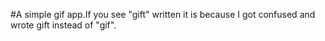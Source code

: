 #A simple gif app.If you see "gift" written it is because I got confused and wrote gift instead of "gif".
